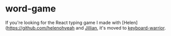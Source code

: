 # word-game

If you're looking for the React typing game I made with [Helen](https://github.com/helenohyeah and [Jillian](https://github.com/jilliankmartin/), it's moved to [keyboard-warrior](https://github.com/sherwin-kwan/keyboard-warrior).
